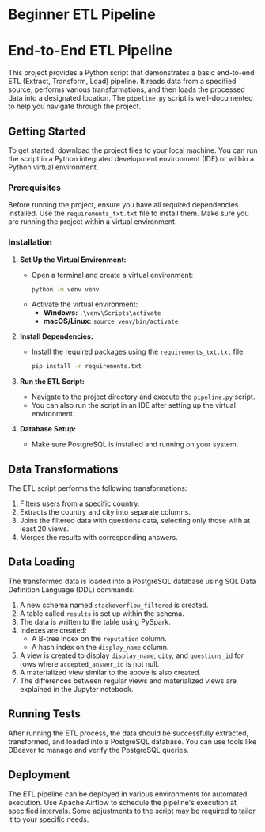 # Beginner ETL Pipeline

# End-to-End ETL Pipeline

This project provides a Python script that demonstrates a basic end-to-end ETL (Extract, Transform, Load) pipeline. It reads data from a specified source, performs various transformations, and then loads the processed data into a designated location. The `pipeline.py` script is well-documented to help you navigate through the project.

## Getting Started

To get started, download the project files to your local machine. You can run the script in a Python integrated development environment (IDE) or within a Python virtual environment.

### Prerequisites

Before running the project, ensure you have all required dependencies installed. Use the `requirements_txt.txt` file to install them. Make sure you are running the project within a virtual environment.

### Installation

1. **Set Up the Virtual Environment:**
   - Open a terminal and create a virtual environment:
     ```bash
     python -m venv venv
     ```
   - Activate the virtual environment:
     - **Windows:** `.\venv\Scripts\activate`
     - **macOS/Linux:** `source venv/bin/activate`

2. **Install Dependencies:**
   - Install the required packages using the `requirements_txt.txt` file:
     ```bash
     pip install -r requirements.txt
     ```

3. **Run the ETL Script:**
   - Navigate to the project directory and execute the `pipeline.py` script.
   - You can also run the script in an IDE after setting up the virtual environment.

4. **Database Setup:**
   - Make sure PostgreSQL is installed and running on your system.

## Data Transformations

The ETL script performs the following transformations:

1. Filters users from a specific country.
2. Extracts the country and city into separate columns.
3. Joins the filtered data with questions data, selecting only those with at least 20 views.
4. Merges the results with corresponding answers.

## Data Loading

The transformed data is loaded into a PostgreSQL database using SQL Data Definition Language (DDL) commands:

1. A new schema named `stackoverflow_filtered` is created.
2. A table called `results` is set up within the schema.
3. The data is written to the table using PySpark.
4. Indexes are created:
   - A B-tree index on the `reputation` column.
   - A hash index on the `display_name` column.
5. A view is created to display `display_name`, `city`, and `questions_id` for rows where `accepted_answer_id` is not null.
6. A materialized view similar to the above is also created.
7. The differences between regular views and materialized views are explained in the Jupyter notebook.

## Running Tests

After running the ETL process, the data should be successfully extracted, transformed, and loaded into a PostgreSQL database. You can use tools like DBeaver to manage and verify the PostgreSQL queries.

## Deployment

The ETL pipeline can be deployed in various environments for automated execution. Use Apache Airflow to schedule the pipeline's execution at specified intervals. Some adjustments to the script may be required to tailor it to your specific needs.
